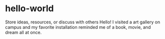 # hello-world
Store ideas, resources, or discuss with others
Hello! I visited a art gallery on campus and my favorite installation reminded me of a book, movie, and dream all at once.

